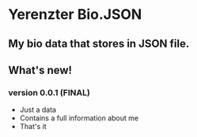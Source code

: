 # Yerenzter Bio.JSON
## My bio data that stores in JSON file.

## What's new!
### version 0.0.1 (FINAL)
- Just a data
- Contains a full information about me
- That's it
